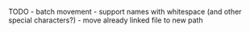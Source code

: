 TODO
	- batch movement
	- support names with whitespace (and other special characters?)
	- move already linked file to new path